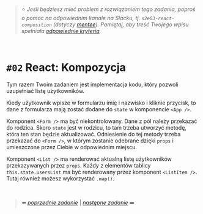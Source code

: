 > :star: *Jeśli będziesz mieć problem z rozwiązaniem tego zadania, poproś o pomoc na odpowiednim kanale na Slacku, tj. `s2e03-react-composition` (dotyczy [mentee](https://devmentor.pl/mentoring-javascript/)). Pamiętaj, aby treść Twojego wpisu spełniała [odpowiednie kryteria](https://devmentor.pl/jak-prosic-o-pomoc/).*

&nbsp;

# `#02` React: Kompozycja

Tym razem Twoim zadaniem jest implementacja kodu, który pozwoli uzupełniać listę użytkowników.

Kiedy użytkownik wpisze w formularzu imię i nazwisko i kliknie przycisk, to dane z formularza mają zostać dodane do `state` w komponencie `<App />`.

Komponent `<Form />` ma być niekontrolowany. Dane z pól należy przekazać do rodzica. Skoro `state` jest w rodzicu, to tam trzeba utworzyć metodę, która ten stan będzie aktualizować. Odniesienie do tej metody trzeba przekazać do `<Form />`, w którym zostanie odebrane dzięki `props` i umieszczone przez Ciebie w odpowiednim miejscu.

Komponent `<List />` ma renderować aktualną listę użytkowników przekazywanych przez `props`. Każdy z elementów tablicy `this.state.usersList` ma być renderowany przez komponent `<ListItem />`. Tutaj również możesz wykorzystać `.map()`.


&nbsp;

> :arrow_left: [*poprzednie zadanie*](./../01) | [*następne zadanie*](./../03) :arrow_right:
